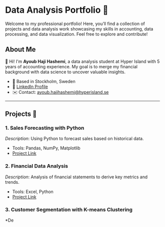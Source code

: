 # Data Analysis Portfolio 🚀
Welcome to my professional portfolio! Here, you’ll find a collection of projects and data analysis work showcasing my skills in accounting, data processing, and data visualization. Feel free to explore and contribute!

## About Me
👋 Hi! I'm **Ayoub Haji Hashemi**, a data analysis student at Hyper Island with 5 years of accounting experience. My goal is to merge my financial background with data science to uncover valuable insights.

- 📍 Based in Stockholm, Sweden
- 🔗 [LinkedIn Profile](https://www.linkedin.com/in/ayoub-haji-hashemi)
- ✉️ Contact: ayoub.hajihashemi@hyperisland.se

---

## Projects 🌟
### 1. **Sales Forecasting with Python**
*Description*: Using Python to forecast sales based on historical data.
- Tools: Pandas, NumPy, Matplotlib
- [Project Link](link-to-project)

### 2. **Financial Data Analysis**
*Description*: Analysis of financial statements to derive key metrics and trends.
- Tools: Excel, Python
- [Project Link](link-to-project)

### 3. **Customer Segmentation with K-means Clustering**
*De
